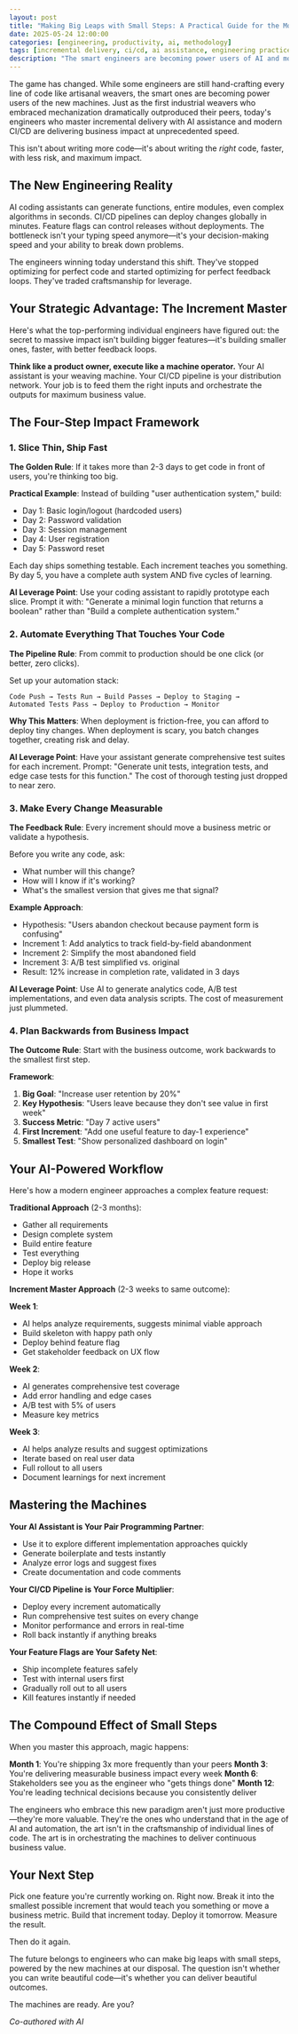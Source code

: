 ```yaml
---
layout: post
title: "Making Big Leaps with Small Steps: A Practical Guide for the Modern Engineer"
date: 2025-05-24 12:00:00
categories: [engineering, productivity, ai, methodology]
tags: [incremental delivery, ci/cd, ai assistance, engineering practices, feature development, agile]
description: "The smart engineers are becoming power users of AI and modern CI/CD, delivering business impact at unprecedented speed through incremental delivery and perfect feedback loops."
---
```


The game has changed. While some engineers are still hand-crafting every line of code like artisanal weavers, the smart ones are becoming power users of the new machines. Just as the first industrial weavers who embraced mechanization dramatically outproduced their peers, today's engineers who master incremental delivery with AI assistance and modern CI/CD are delivering business impact at unprecedented speed.

This isn't about writing more code—it's about writing the *right* code, faster, with less risk, and maximum impact.

## The New Engineering Reality

AI coding assistants can generate functions, entire modules, even complex algorithms in seconds. CI/CD pipelines can deploy changes globally in minutes. Feature flags can control releases without deployments. The bottleneck isn't your typing speed anymore—it's your decision-making speed and your ability to break down problems.

The engineers winning today understand this shift. They've stopped optimizing for perfect code and started optimizing for perfect feedback loops. They've traded craftsmanship for leverage.

## Your Strategic Advantage: The Increment Master

Here's what the top-performing individual engineers have figured out: the secret to massive impact isn't building bigger features—it's building smaller ones, faster, with better feedback loops.

**Think like a product owner, execute like a machine operator.** Your AI assistant is your weaving machine. Your CI/CD pipeline is your distribution network. Your job is to feed them the right inputs and orchestrate the outputs for maximum business value.

## The Four-Step Impact Framework

### 1. Slice Thin, Ship Fast

**The Golden Rule**: If it takes more than 2-3 days to get code in front of users, you're thinking too big.

**Practical Example**: Instead of building "user authentication system," build:
- Day 1: Basic login/logout (hardcoded users)
- Day 2: Password validation 
- Day 3: Session management
- Day 4: User registration
- Day 5: Password reset

Each day ships something testable. Each increment teaches you something. By day 5, you have a complete auth system AND five cycles of learning.

**AI Leverage Point**: Use your coding assistant to rapidly prototype each slice. Prompt it with: "Generate a minimal login function that returns a boolean" rather than "Build a complete authentication system."

### 2. Automate Everything That Touches Your Code

**The Pipeline Rule**: From commit to production should be one click (or better, zero clicks).

Set up your automation stack:
```
Code Push → Tests Run → Build Passes → Deploy to Staging → 
Automated Tests Pass → Deploy to Production → Monitor
```

**Why This Matters**: When deployment is friction-free, you can afford to deploy tiny changes. When deployment is scary, you batch changes together, creating risk and delay.

**AI Leverage Point**: Have your assistant generate comprehensive test suites for each increment. Prompt: "Generate unit tests, integration tests, and edge case tests for this function." The cost of thorough testing just dropped to near zero.

### 3. Make Every Change Measurable

**The Feedback Rule**: Every increment should move a business metric or validate a hypothesis.

Before you write any code, ask:
- What number will this change?
- How will I know if it's working?
- What's the smallest version that gives me that signal?

**Example Approach**:
- Hypothesis: "Users abandon checkout because payment form is confusing"
- Increment 1: Add analytics to track field-by-field abandonment
- Increment 2: Simplify the most abandoned field
- Increment 3: A/B test simplified vs. original
- Result: 12% increase in completion rate, validated in 3 days

**AI Leverage Point**: Use AI to generate analytics code, A/B test implementations, and even data analysis scripts. The cost of measurement just plummeted.

### 4. Plan Backwards from Business Impact

**The Outcome Rule**: Start with the business outcome, work backwards to the smallest first step.

**Framework**:
1. **Big Goal**: "Increase user retention by 20%"
2. **Key Hypothesis**: "Users leave because they don't see value in first week"
3. **Success Metric**: "Day 7 active users"
4. **First Increment**: "Add one useful feature to day-1 experience"
5. **Smallest Test**: "Show personalized dashboard on login"

## Your AI-Powered Workflow

Here's how a modern engineer approaches a complex feature request:

**Traditional Approach** (2-3 months):
- Gather all requirements
- Design complete system
- Build entire feature
- Test everything
- Deploy big release
- Hope it works

**Increment Master Approach** (2-3 weeks to same outcome):

**Week 1**: 
- AI helps analyze requirements, suggests minimal viable approach
- Build skeleton with happy path only
- Deploy behind feature flag
- Get stakeholder feedback on UX flow

**Week 2**:
- AI generates comprehensive test coverage
- Add error handling and edge cases
- A/B test with 5% of users
- Measure key metrics

**Week 3**:
- AI helps analyze results and suggest optimizations
- Iterate based on real user data
- Full rollout to all users
- Document learnings for next increment

## Mastering the Machines

**Your AI Assistant is Your Pair Programming Partner**:
- Use it to explore different implementation approaches quickly
- Generate boilerplate and tests instantly
- Analyze error logs and suggest fixes
- Create documentation and code comments

**Your CI/CD Pipeline is Your Force Multiplier**:
- Deploy every increment automatically
- Run comprehensive test suites on every change
- Monitor performance and errors in real-time
- Roll back instantly if anything breaks

**Your Feature Flags are Your Safety Net**:
- Ship incomplete features safely
- Test with internal users first
- Gradually roll out to all users
- Kill features instantly if needed

## The Compound Effect of Small Steps

When you master this approach, magic happens:

**Month 1**: You're shipping 3x more frequently than your peers
**Month 3**: You're delivering measurable business impact every week
**Month 6**: Stakeholders see you as the engineer who "gets things done"
**Month 12**: You're leading technical decisions because you consistently deliver

The engineers who embrace this new paradigm aren't just more productive—they're more valuable. They're the ones who understand that in the age of AI and automation, the art isn't in the craftsmanship of individual lines of code. The art is in orchestrating the machines to deliver continuous business value.

## Your Next Step

Pick one feature you're currently working on. Right now. Break it into the smallest possible increment that would teach you something or move a business metric. Build that increment today. Deploy it tomorrow. Measure the result.

Then do it again.

The future belongs to engineers who can make big leaps with small steps, powered by the new machines at our disposal. The question isn't whether you can write beautiful code—it's whether you can deliver beautiful outcomes.

The machines are ready. Are you?

*Co-authored with AI*